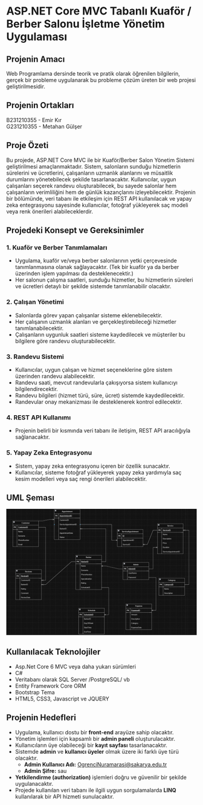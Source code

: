 # ASP.NET Core MVC Tabanlı Kuaför / Berber Salonu İşletme Yönetim Uygulaması

## Projenin Amacı
 Web Programlama dersinde teorik ve pratik olarak öğrenilen bilgilerin, gerçek bir probleme uygulanarak bu probleme çözüm üreten bir web projesi geliştirilmesidir.

## Projenin Ortakları
 B231210355    -    Emir Kır <br>
 G231210355    -    Metahan Gülşer

 ## Proje Özeti 

Bu projede, ASP.NET Core MVC ile bir Kuaför/Berber Salon Yönetim Sistemi geliştirilmesi amaçlanmaktadır. Sistem, salonların sunduğu hizmetlerin sürelerini ve ücretlerini, 
çalışanların uzmanlık alanlarını ve müsaitlik durumlarını yönetebilecek şekilde tasarlanacaktır. Kullanıcılar, uygun çalışanları seçerek randevu oluşturabilecek, 
bu sayede salonlar hem çalışanların verimliliğini hem de günlük kazançlarını izleyebilecektir. Projenin bir bölümünde, veri tabanı ile etkileşim için REST API kullanılacak 
ve yapay zeka entegrasyonu sayesinde kullanıcılar, fotoğraf yükleyerek saç modeli veya renk önerileri alabileceklerdir.

## Projedeki Konsept ve Gereksinimler

### 1. Kuaför ve Berber Tanımlamaları
- Uygulama, kuaför ve/veya berber salonlarının yetki çerçevesinde tanımlanmasına olanak sağlayacaktır. (Tek bir kuaför ya da berber üzerinden işlem yapılması da desteklenecektir.)
- Her salonun çalışma saatleri, sunduğu hizmetler, bu hizmetlerin süreleri ve ücretleri detaylı bir şekilde sistemde tanımlanabilir olacaktır.

### 2. Çalışan Yönetimi
- Salonlarda görev yapan çalışanlar sisteme eklenebilecektir.
- Her çalışanın uzmanlık alanları ve gerçekleştirebileceği hizmetler tanımlanabilecektir.
- Çalışanların uygunluk saatleri sisteme kaydedilecek ve müşteriler bu bilgilere göre randevu oluşturabilecektir.

### 3. Randevu Sistemi
- Kullanıcılar, uygun çalışan ve hizmet seçeneklerine göre sistem üzerinden randevu alabilecektir.
- Randevu saati, mevcut randevularla çakışıyorsa sistem kullanıcıyı bilgilendirecektir.
- Randevu bilgileri (hizmet türü, süre, ücret) sistemde kaydedilecektir.
- Randevular onay mekanizması ile desteklenerek kontrol edilecektir.

### 4. REST API Kullanımı
- Projenin belirli bir kısmında veri tabanı ile iletişim, REST API aracılığıyla sağlanacaktır.

### 5. Yapay Zeka Entegrasyonu
- Sistem, yapay zeka entegrasyonu içeren bir özellik sunacaktır.
- Kullanıcılar, sisteme fotoğraf yükleyerek yapay zeka yardımıyla saç kesim modelleri veya saç rengi önerileri alabilecektir.

## UML Şeması

![UML Diyagramı](https://github.com/emirk10/Web-Programlama/blob/main/BarberApp/wwwroot/images/uml.jpg)

## Kullanılacak Teknolojiler

- Asp.Net Core 6 MVC  veya daha yukarı sürümleri 
- C# 
- Veritabanı olarak SQL Server /PostgreSQL/ vb 
- Entity Framework Core ORM 
- Bootstrap Tema 
- HTML5, CSS3, Javascript ve JQUERY

## Projenin Hedefleri

- Uygulama, kullanıcı dostu bir **front-end** arayüze sahip olacaktır.
- Yönetim işlemleri için kapsamlı bir **admin paneli** oluşturulacaktır.
- Kullanıcıların üye olabileceği bir **kayıt sayfası** tasarlanacaktır.
- Sistemde **admin** ve **kullanıcı üyeler** olmak üzere iki farklı üye türü olacaktır. <BR>
    -  **Admin Kullanıcı Adı:** OgrenciNuramarasi@sakarya.edu.tr <BR>
    -  **Admin Şifre:** sau 
- **Yetkilendirme (authorization)** işlemleri doğru ve güvenilir bir şekilde uygulanacaktır.
- Projede kullanılan veri tabanı ile ilgili uygun sorgulamalarda **LINQ** kullanılarak bir API hizmeti sunulacaktır.
